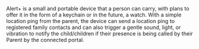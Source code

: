 Alert+ is a small and portable device that a person can carry, with plans to offer it in the 
form of a keychain or in the future, a watch. With a simple location ping from the parent, the 
device can send a location ping to registered family contacts and can also trigger a gentle sound, 
light, or vibration to notify the child/children if their presence is being called by their Parent by 
the connected portal.
